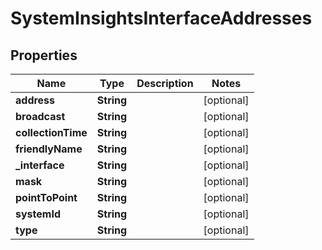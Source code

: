 # SystemInsightsInterfaceAddresses

## Properties
Name | Type | Description | Notes
------------ | ------------- | ------------- | -------------
**address** | **String** |  |  [optional]
**broadcast** | **String** |  |  [optional]
**collectionTime** | **String** |  |  [optional]
**friendlyName** | **String** |  |  [optional]
**_interface** | **String** |  |  [optional]
**mask** | **String** |  |  [optional]
**pointToPoint** | **String** |  |  [optional]
**systemId** | **String** |  |  [optional]
**type** | **String** |  |  [optional]
